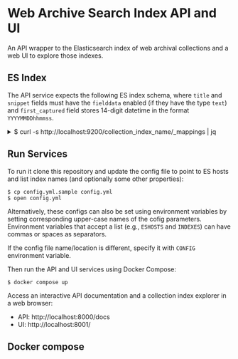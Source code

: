 # Web Archive Search Index API and UI

An API wrapper to the Elasticsearch index of web archival collections and a web UI to explore those indexes.

## ES Index

The API service expects the following ES index schema, where `title` and `snippet` fields must have the `fielddata` enabled (if they have the type `text`) and `first_captured` field stores 14-digit datetime in the format `YYYYMMDDhhmmss`.

<details>
<summary>$ curl -s http://localhost:9200/collection_index_name/_mappings | jq</summary>

```json
{
  "collection_index_name": {
    "mappings": {
      "properties": {
        "domain": {
          "type": "keyword"
        },
        "first_captured": {
          "type": "keyword"
        },
        "host": {
          "type": "keyword"
        },
        "language": {
          "type": "keyword"
        },
        "publication_date": {
          "type": "date"
        },
        "snippet": {
          "type": "text",
          "fielddata": true
        },
        "surt_url": {
          "type": "keyword"
        },
        "text_extraction_method": {
          "type": "keyword"
        },
        "title": {
          "type": "text",
          "fielddata": true
        },
        "tld": {
          "type": "keyword"
        },
        "url": {
          "type": "keyword"
        },
        "version": {
          "type": "keyword"
        }
      }
    }
  }
}
```

</details>

## Run Services

To run it clone this repository and update the config file to point to ES hosts and list index names (and optionally some other properties):

```
$ cp config.yml.sample config.yml
$ open config.yml
```

Alternatively, these configs can also be set using environment variables by setting corresponding upper-case names of the cofig parameters.
Environment variables that accept a list (e.g., `ESHOSTS` and `INDEXES`) can have commas or spaces as separators.

If the config file name/location is different, specify it with `CONFIG` environment variable.

Then run the API and UI services using Docker Compose:

```
$ docker compose up
```

Access an interactive API documentation and a collection index explorer in a web browser:

- API: http://localhost:8000/docs
- UI: http://localhost:8001/

## Docker compose

